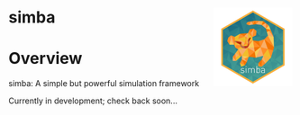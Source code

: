# simba <img src='man/figures/logo.png' align="right" height="140" />

# Overview

simba: A simple but powerful simulation framework

Currently in development; check back soon...
